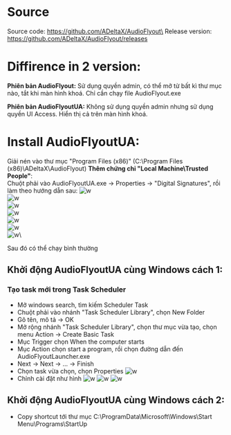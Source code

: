 # Source
Source code: https://github.com/ADeltaX/AudioFlyout\
Release version: https://github.com/ADeltaX/AudioFlyout/releases

# Diffirence in 2 version:
**Phiên bản AudioFlyout:** Sử dụng quyền admin, có thể mở từ bất kì thư mục nào, tắt khi màn hình khoá. Chỉ cần chạy file AudioFlyout.exe

**Phiên bản AudioFlyoutUA:** Không sử dụng quyền admin nhưng sử dụng quyền UI Access. Hiển thị cả trên màn hình khoá. 

# Install AudioFlyoutUA:
Giải nén vào thư mục "Program Files (x86)" (C:\Program Files (x86)\ADeltaX\AudioFlyout)
**Thêm chứng chỉ "Local Machine\Trusted People"**:\
Chuột phải vào AudioFlyoutUA.exe -> Properties -> "Digital Signatures", rồi làm theo hướng dẫn sau:
![w](Guide/1.png "Part 1")\
![w](Guide/2.png "Part 2")\
![w](Guide/3.png "Part 3")\
![w](Guide/4.png "Part 4")\
![w](Guide/5.png "Part 5")\
![w](Guide/6.png "Part 6")\
![w](Guide/7.png "Part 7")\

Sau đó có thể chạy bình thường

## Khởi động AudioFlyoutUA cùng Windows cách 1:
### Tạo task mới trong Task Scheduler
- Mở windows search, tìm kiếm Scheduler Task
- Chuột phải vào nhánh "Task Scheduler Library", chọn New Folder
- Gõ tên, mô tả -> OK
- Mở rộng nhánh "Task Scheduler Library", chọn thư mục vừa tạo, chọn menu Action -> Create Basic Task
- Mục Trigger chọn When the computer starts
- Mục Action chọn start a program, rồi chọn đường dẫn đến AudioFlyoutLauncher.exe
- Next -> Next -> ... -> Finish
- Chọn task vừa chọn, chọn Properties
![w](Guide/8.png "Part 8")
- Chỉnh cài đặt như hình
![w](Guide/9.png "Part 9")
![w](Guide/10.png "Part 10")
![w](Guide/11.png "Part 11")

## Khởi động AudioFlyoutUA cùng Windows cách 2:
- Copy shortcut tới thư mục C:\ProgramData\Microsoft\Windows\Start Menu\Programs\StartUp